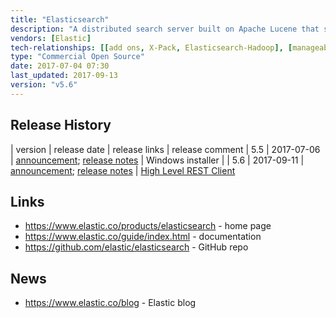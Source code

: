 ```yaml
---
title: "Elasticsearch"
description: "A distributed search server built on Apache Lucene that supports a number of advanced analytics over search results.  Data is stored in indexes, with each index able to support multiple schemas (types), with the data itself sharded to support distributed parallel queries, with multiple replicas of each shard providing resilience and redundancy.  Supports both pre-defined and schemaless types, all standard Lucene functionality (including faceting, grouping, clustering, hit highlighting, geo support, near real time indexing), the ability to update and delete documents (by id or query), upsert operations, batch operations, re-indexing (from one index into a second index), generated or calculated fields, document versioning and optimistic concurrency control, nested searches based on sub-documents or explicit parent-child document links, templated searches, a range of aggregations (include support for metrics, bucketing results, matrix calculations and custom aggregations using pipelines), custom analysers for indexing data, custom transformation pipelines prior to indexing (via an ingest node), the ability to query across clusters (cross cluster search), a plugin framework, registered queries that are executed against newly indexed data (percolation) and the ability to snapshot and restore indexes using HDFS, S3, Azure and Google Cloud.  Comes with a REST API, with clients available for a range of languages including Java, C#, Python, JavaScript, PHP, Perl and Ruby.  First released in February 2010, with a 1.0 release in February 2014.  Development is led by Elastic, who were formed in 2012 by the creator of Elasticsearch and a lead Lucene contributor, and who provide commercial support, a number of commercial add-ons (Elastic X-Pack) and an on-site or on-AWS cloud service (Elastic Cloud)."
vendors: [Elastic]
tech-relationships: [[add ons, X-Pack, Elasticsearch-Hadoop], [manageable via, Elastic Cloud]]
type: "Commercial Open Source"
date: 2017-07-04 07:30
last_updated: 2017-09-13
version: "v5.6"
---
```

## Release History

| version | release date | release links | release comment
| 5.5 | 2017-07-06 | [announcement](https://www.elastic.co/blog/elasticsearch-5-5-0-released); [release notes](https://www.elastic.co/guide/en/elasticsearch/reference/current/release-notes-5.5.0.html) | Windows installer |
| 5.6 | 2017-09-11 | [announcement](https://www.elastic.co/blog/elasticsearch-5-6-0-released); [release notes](https://www.elastic.co/guide/en/elasticsearch/reference/current/release-notes-5.6.0.html) | [High Level REST Client](https://www.elastic.co/blog/the-elasticsearch-java-high-level-rest-client-is-out)

## Links

* <https://www.elastic.co/products/elasticsearch> - home page
* <https://www.elastic.co/guide/index.html> - documentation
* <https://github.com/elastic/elasticsearch> - GitHub repo

## News

* <https://www.elastic.co/blog> - Elastic blog